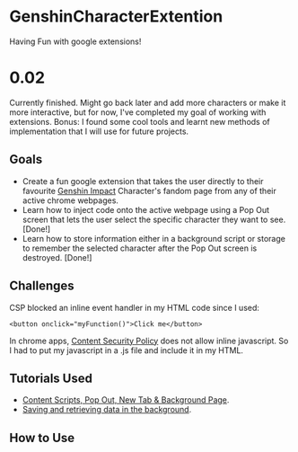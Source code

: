 # GenshinCharacterExtention
Having Fun with google extensions! 
# 0.02
Currently finished. Might go back later and add more characters or make it more interactive, but for now, I've completed my goal of working with extensions. Bonus: I found some cool tools and learnt new methods of implementation that I will use for future projects. 
## Goals
* Create a fun google extension that takes the user directly to their favourite [Genshin Impact](https://genshin.hoyoverse.com/en/) Character's fandom page from any of their active chrome webpages. 
* Learn how to inject code onto the active webpage using a Pop Out screen that lets the user select the specific character they want to see. [Done!]
* Learn how to store information either in a background script or storage to remember the selected character after the Pop Out screen is destroyed. [Done!]
## Challenges 
 CSP blocked an inline event handler in my HTML code since I used:  
```
<button onclick="myFunction()">Click me</button>
```
 In chrome apps, [Content Security Policy](https://developer.chrome.com/extensions/contentSecurityPolicy) does not allow inline javascript. So I had to put my javascript in a .js file and include it in my HTML.
## Tutorials Used
* [Content Scripts, Pop Out, New Tab & Background Page](https://youtu.be/m9mTzpRnOqE). 
* [Saving and retrieving data in the background](https://youtu.be/dFVxUrd1wzA). 
## How to Use


